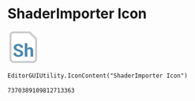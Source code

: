 # ShaderImporter Icon
![](/img/ShaderImporter%20Icon.png)

``` CSharp
EditorGUIUtility.IconContent("ShaderImporter Icon")
```
```
7370389109812713363
```
